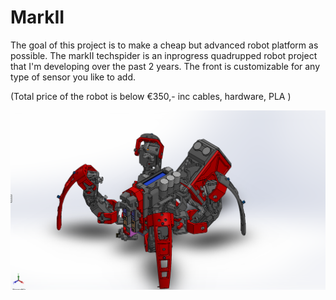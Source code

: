 # MarkII 

The goal of this project is to make a cheap but advanced robot platform as possible. The markII techspider is an inprogress quadrupped robot project that I'm developing over the past 2 years. The front is customizable for any type of sensor you like to add.

(Total price of the robot is below €350,- inc cables, hardware, PLA )

![](img/mrkII_DES0021.PNG)
